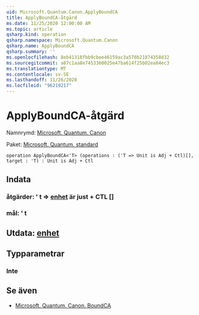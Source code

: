 ```yaml
---
uid: Microsoft.Quantum.Canon.ApplyBoundCA
title: ApplyBoundCA-åtgärd
ms.date: 11/25/2020 12:00:00 AM
ms.topic: article
qsharp.kind: operation
qsharp.namespace: Microsoft.Quantum.Canon
qsharp.name: ApplyBoundCA
qsharp.summary: ''
ms.openlocfilehash: 8eb41318fbb9cbee46159ac3a570b21874358d32
ms.sourcegitcommit: a87c1aa8e7453360025e47ba614f25b02ea84ec3
ms.translationtype: MT
ms.contentlocale: sv-SE
ms.lasthandoff: 11/26/2020
ms.locfileid: "96219217"
---
```

# <a name="applyboundca-operation"></a>ApplyBoundCA-åtgärd

Namnrymd: [Microsoft. Quantum. Canon](xref:Microsoft.Quantum.Canon)

Paket: [Microsoft. Quantum. standard](https://nuget.org/packages/Microsoft.Quantum.Standard)




```qsharp
operation ApplyBoundCA<'T> (operations : ('T => Unit is Adj + Ctl)[], target : 'T) : Unit is Adj + Ctl
```


## <a name="input"></a>Indata

### <a name="operations--t--unit--is-adj--ctl"></a>åtgärder: ' t => [enhet](xref:microsoft.quantum.lang-ref.unit)  är just + CTL []




### <a name="target--t"></a>mål: ' t





## <a name="output--unit"></a>Utdata: [enhet](xref:microsoft.quantum.lang-ref.unit)



## <a name="type-parameters"></a>Typparametrar

### <a name="t"></a>Inte



## <a name="see-also"></a>Se även

- [Microsoft. Quantum. Canon. BoundCA](xref:Microsoft.Quantum.Canon.BoundCA)